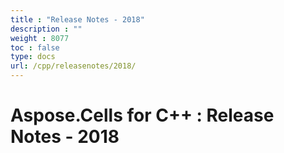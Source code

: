 ```yaml
---
title : "Release Notes - 2018" 
description : "" 
weight : 8077 
toc : false
type: docs
url: /cpp/releasenotes/2018/
---
```


# Aspose.Cells for C++ : Release Notes - 2018


